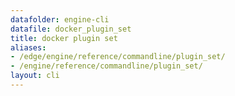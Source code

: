 ```yaml
---
datafolder: engine-cli
datafile: docker_plugin_set
title: docker plugin set
aliases:
- /edge/engine/reference/commandline/plugin_set/
- /engine/reference/commandline/plugin_set/
layout: cli
---
```


<!--
This page is automatically generated from Docker's source code. If you want to
suggest a change to the text that appears here, open a ticket or pull request
in the source repository on GitHub:

https://github.com/docker/cli
-->
